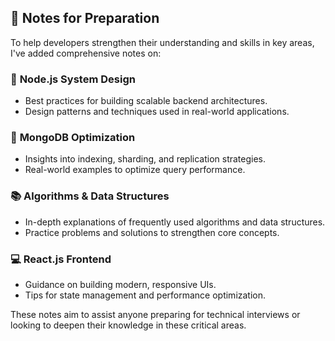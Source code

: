 
## 📝 Notes for Preparation

To help developers strengthen their understanding and skills in key areas, I've added comprehensive notes on:

### 🔧 **Node.js System Design**
- Best practices for building scalable backend architectures.
- Design patterns and techniques used in real-world applications.

### 💾 **MongoDB Optimization**
- Insights into indexing, sharding, and replication strategies.
- Real-world examples to optimize query performance.

### 📚 **Algorithms & Data Structures**
- In-depth explanations of frequently used algorithms and data structures.
- Practice problems and solutions to strengthen core concepts.

### 💻 **React.js Frontend**
- Guidance on building modern, responsive UIs.
- Tips for state management and performance optimization.

These notes aim to assist anyone preparing for technical interviews or looking to deepen their knowledge in these critical areas.
